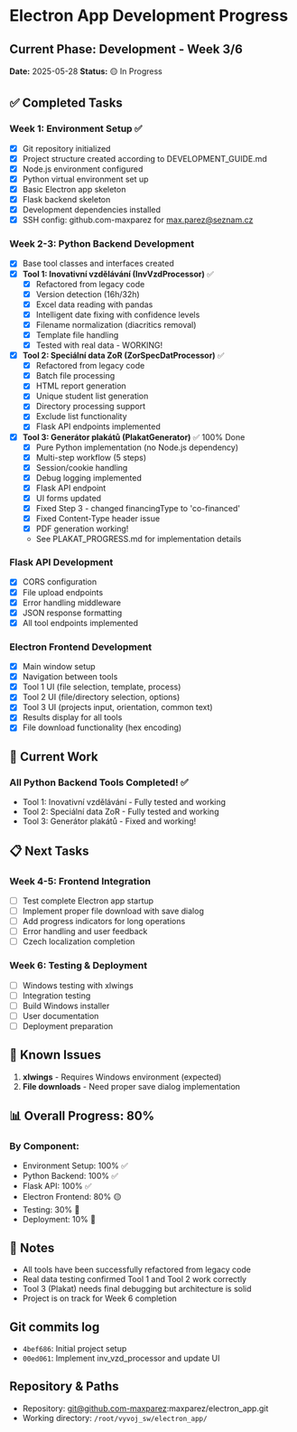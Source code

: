 # Electron App Development Progress

## Current Phase: Development - Week 3/6
**Date:** 2025-05-28
**Status:** 🟡 In Progress

## ✅ Completed Tasks

### Week 1: Environment Setup ✅
- [x] Git repository initialized
- [x] Project structure created according to DEVELOPMENT_GUIDE.md
- [x] Node.js environment configured
- [x] Python virtual environment set up
- [x] Basic Electron app skeleton
- [x] Flask backend skeleton
- [x] Development dependencies installed
- [x] SSH config: github.com-maxparez for max.parez@seznam.cz

### Week 2-3: Python Backend Development
- [x] Base tool classes and interfaces created
- [x] **Tool 1: Inovativní vzdělávání (InvVzdProcessor)** ✅
  - [x] Refactored from legacy code
  - [x] Version detection (16h/32h)
  - [x] Excel data reading with pandas
  - [x] Intelligent date fixing with confidence levels
  - [x] Filename normalization (diacritics removal)
  - [x] Template file handling
  - [x] Tested with real data - WORKING!

- [x] **Tool 2: Speciální data ZoR (ZorSpecDatProcessor)** ✅
  - [x] Refactored from legacy code
  - [x] Batch file processing
  - [x] HTML report generation
  - [x] Unique student list generation
  - [x] Directory processing support
  - [x] Exclude list functionality
  - [x] Flask API endpoints implemented

- [x] **Tool 3: Generátor plakátů (PlakatGenerator)** ✅ 100% Done
  - [x] Pure Python implementation (no Node.js dependency)
  - [x] Multi-step workflow (5 steps)
  - [x] Session/cookie handling
  - [x] Debug logging implemented
  - [x] Flask API endpoint
  - [x] UI forms updated
  - [x] Fixed Step 3 - changed financingType to 'co-financed'
  - [x] Fixed Content-Type header issue
  - [x] PDF generation working!
  - See PLAKAT_PROGRESS.md for implementation details

### Flask API Development
- [x] CORS configuration
- [x] File upload endpoints
- [x] Error handling middleware
- [x] JSON response formatting
- [x] All tool endpoints implemented

### Electron Frontend Development
- [x] Main window setup
- [x] Navigation between tools
- [x] Tool 1 UI (file selection, template, process)
- [x] Tool 2 UI (file/directory selection, options)
- [x] Tool 3 UI (projects input, orientation, common text)
- [x] Results display for all tools
- [x] File download functionality (hex encoding)

## 🔄 Current Work

### All Python Backend Tools Completed! ✅
- Tool 1: Inovativní vzdělávání - Fully tested and working
- Tool 2: Speciální data ZoR - Fully tested and working  
- Tool 3: Generátor plakátů - Fixed and working!

## 📋 Next Tasks

### Week 4-5: Frontend Integration
- [ ] Test complete Electron app startup
- [ ] Implement proper file download with save dialog
- [ ] Add progress indicators for long operations
- [ ] Error handling and user feedback
- [ ] Czech localization completion

### Week 6: Testing & Deployment
- [ ] Windows testing with xlwings
- [ ] Integration testing
- [ ] Build Windows installer
- [ ] User documentation
- [ ] Deployment preparation

## 🐛 Known Issues

1. **xlwings** - Requires Windows environment (expected)
2. **File downloads** - Need proper save dialog implementation

## 📊 Overall Progress: 80%

### By Component:
- Environment Setup: 100% ✅
- Python Backend: 100% ✅
- Flask API: 100% ✅
- Electron Frontend: 80% 🟡
- Testing: 30% 🔴
- Deployment: 10% 🔴

## 📝 Notes

- All tools have been successfully refactored from legacy code
- Real data testing confirmed Tool 1 and Tool 2 work correctly
- Tool 3 (Plakat) needs final debugging but architecture is solid
- Project is on track for Week 6 completion

## Git commits log
- `4bef686`: Initial project setup 
- `00ed061`: Implement inv_vzd_processor and update UI

## Repository & Paths
- Repository: git@github.com-maxparez:maxparez/electron_app.git
- Working directory: `/root/vyvoj_sw/electron_app/`